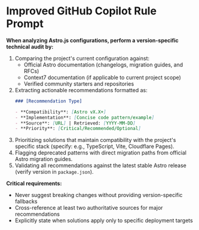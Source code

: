 # Improved GitHub Copilot Rule Prompt

**When analyzing Astro.js configurations, perform a version-specific technical audit by:**

1. Comparing the project's current configuration against:
   - Official Astro documentation (changelogs, migration guides, and RFCs)
   - Context7 documentation (if applicable to current project scope)
   - Verified community starters and repositories
2. Extracting actionable recommendations formatted as:
   ```markdown
   ### [Recommendation Type]

   - **Compatibility**: [Astro vX.X+]
   - **Implementation**: [Concise code pattern/example]
   - **Source**: [URL] | Retrieved: [YYYY-MM-DD]
   - **Priority**: [Critical/Recommended/Optional]
   ```
3. Prioritizing solutions that maintain compatibility with the project's specific stack (specify: e.g., TypeScript, Vite, Cloudflare Pages).
4. Flagging deprecated patterns with direct migration paths from official Astro migration guides.
5. Validating all recommendations against the latest stable Astro release (verify version in `package.json`).

**Critical requirements:**

- Never suggest breaking changes without providing version-specific fallbacks
- Cross-reference at least two authoritative sources for major recommendations
- Explicitly state when solutions apply only to specific deployment targets
